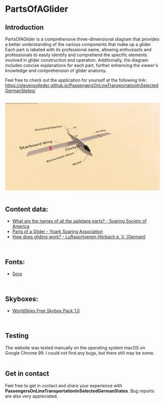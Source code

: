 # PartsOfAGlider
## Introduction
PartsOfAGlider is a comprehensive three-dimensional diagram that provides a better understanding of the various components that make up a glider. Each part is labeled with its professional name, allowing enthusiasts and professionals to easily identify and comprehend the specific elements involved in glider construction and operation. Additionally, the diagram includes concise explanations for each part, further enhancing the viewer's knowledge and comprehension of glider anatomy.

Feel free to check out the application for yourself at the following link:
https://stevensolleder.github.io/PassengersOnLineTransportationInSelectedGermanStates/
<br>
<br>

![Screenshot of PartsOfAGlider](https://raw.githubusercontent.com/stevensolleder/PartsOfAGlider/main/screenshots/main.png)
<br>
<br>

## Content data:
- [What are the names of all the sailplane parts? - Soaring Society of America](https://www.ssa.org/faq-items/what-are-the-names-of-all-the-sailplane-parts/)
- [Parts of a Glider - Yoark Soaring Association](https://yorksoaring.com/wp-content/uploads/coursework/GPGSDEC11/parts_of_a_glider.html#)
- [How does gliding work? - Luftsportverein Hörbach e. V. (German)](https://www.lsv-hoerbach.de/fliegen-lernen/wie-funktioniert-segelfliegen/)
<br>

## Fonts:
- [Sora](https://fonts.google.com/specimen/Sora)
<br>

## Skyboxes:
- [WorldSkies Free Skybox Pack 1.0](https://assetstore.unity.com/packages/2d/textures-materials/sky/worldskies-free-skybox-pack-86517)
<br>

## Testing
The website was tested manually on the operating system macOS on Google Chrome 99. I could not find any bugs, but there still may be some.
<br><br>

## Get in contact
Feel free to get in contact and share your experience with **PassengersOnLineTransportationInSelectedGermanStates**. Bug reports are also very appreciated.
